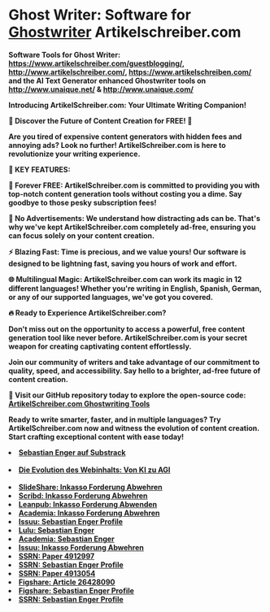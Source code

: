 # <b>Ghost Writer: Software for <a href="http://www.artikelschreiber.com/" hreflang="de" title="Simplify Sentences Software for Ghostwriter Artikelschreiber.com">Ghostwriter</a> Artikelschreiber.com<b>

<b>Software Tools for Ghost Writer: https://www.artikelschreiber.com/guestblogging/, http://www.artikelschreiber.com/, https://www.artikelschreiben.com/ and the AI Text Generator enhanced Ghostwriter tools on http://www.unaique.net/ & http://www.unaique.com/<b>

Introducing ArtikelSchreiber.com: Your Ultimate Writing Companion!

🚀 Discover the Future of Content Creation for FREE! 🚀

Are you tired of expensive content generators with hidden fees and annoying ads? Look no further! ArtikelSchreiber.com is here to revolutionize your writing experience.

📣 KEY FEATURES:

🌟 Forever FREE: ArtikelSchreiber.com is committed to providing you with top-notch content generation tools without costing you a dime. Say goodbye to those pesky subscription fees!

🚫 No Advertisements: We understand how distracting ads can be. That's why we've kept ArtikelSchreiber.com completely ad-free, ensuring you can focus solely on your content creation.

⚡ Blazing Fast: Time is precious, and we value yours! Our software is designed to be lightning fast, saving you hours of work and effort.

🌐 Multilingual Magic: ArtikelSchreiber.com can work its magic in 12 different languages! Whether you're writing in English, Spanish, German, or any of our supported languages, we've got you covered.

🔥 Ready to Experience ArtikelSchreiber.com?

Don't miss out on the opportunity to access a powerful, free content generation tool like never before. ArtikelSchreiber.com is your secret weapon for creating captivating content effortlessly.

Join our community of writers and take advantage of our commitment to quality, speed, and accessibility. Say hello to a brighter, ad-free future of content creation.

📌 Visit our GitHub repository today to explore the open-source code: [ArtikelSchreiber.com Ghostwriting Tools](https://github.com/sebastianenger1981/ghostwriter)

Ready to write smarter, faster, and in multiple languages? Try ArtikelSchreiber.com now and witness the evolution of content creation. Start crafting exceptional content with ease today!
<li><a href="https://substack.com/@sebastianenger" target='_self' hreflang='de' title="Sebastian Enger auf Substrack">Sebastian Enger auf Substrack</a></li>   <br>
<li><a href="https://artikelschreiber.substack.com/p/die-evolution-des-webinhalts-von" target='_self' hreflang='de' title="Die Evolution des Webinhalts: Von KI zu AGI">Die Evolution des Webinhalts: Von KI zu AGI</a></li>  <br>

<li role="listitem"><a href="https://de.slideshare.net/slideshow/wie-kann-ich-eine-inkasso-forderung-abwehren-www-unaique-net/270507889" rel="follow" title="SlideShare: Inkasso Forderung Abwehren">SlideShare: Inkasso Forderung Abwehren</a></li>
				<li role="listitem"><a href="https://de.scribd.com/document/753386955/Wie-Kann-Ich-Eine-Inkasso-Forderung-Abwehren-www-unaique-net" rel="follow" title="Scribd: Inkasso Forderung Abwehren">Scribd: Inkasso Forderung Abwehren</a></li>
				<li role="listitem"><a href="https://leanpub.com/wie_kann_ich_eine_inkasso_forderung_abwenden/upload" rel="follow" title="Leanpub: Inkasso Forderung Abwenden">Leanpub: Inkasso Forderung Abwenden</a></li>
				<li role="listitem"><a href="https://www.academia.edu/122346756/Wie_kann_ich_eine_Inkasso_Forderung_abwehren_www_unaique_net_" rel="follow" title="Academia: Inkasso Forderung Abwehren">Academia: Inkasso Forderung Abwehren</a></li>
				<li role="listitem"><a href="https://issuu.com/sebastianenger" rel="follow" title="https://issuu.com/sebastianenger">Issuu: Sebastian Enger Profile</a></li>
				<li role="listitem"><a href="https://www.lulu.com/spotlight/sebastianenger" rel="follow" title="Lulu: Sebastian Enger">Lulu: Sebastian Enger</a></li>
				<li role="listitem"><a href="https://hs-mittweida.academia.edu/SebastianEnger" rel="follow" title="Academia: Sebastian Enger">Academia: Sebastian Enger</a></li>
				<li role="listitem"><a href="https://issuu.com/sebastianenger/docs/2024-07-24_wie_kann_ich_eine_inkasso_forderung_abw" rel="follow" title="Issuu: Inkasso Forderung Abwehren">Issuu: Inkasso Forderung Abwehren</a></li>
    <li role="listitem"><a href="https://papers.ssrn.com/sol3/papers.cfm?abstract_id=4912997" rel="follow" title="https://papers.ssrn.com/sol3/papers.cfm?abstract_id=4912997">SSRN: Paper 4912997</a></li>
<li role="listitem"><a href="https://papers.ssrn.com/sol3/cf_dev/AbsByAuth.cfm?per_id=6927963" rel="follow" title="https://papers.ssrn.com/sol3/cf_dev/AbsByAuth.cfm?per_id=6927963">SSRN: Sebastian Enger Profile</a></li>
<li role="listitem"><a href="https://papers.ssrn.com/sol3/papers.cfm?abstract_id=4913054" rel="follow" title="https://papers.ssrn.com/sol3/papers.cfm?abstract_id=4913054">SSRN: Paper 4913054</a></li>
<li role="listitem"><a href="https://figshare.com/account/articles/26428090?file=48077377" rel="follow" title="https://figshare.com/account/articles/26428090?file=48077377">Figshare: Article 26428090</a></li>
<li role="listitem"><a href="https://figshare.com/authors/Sebastian_Enger/19280587" rel="follow" title="https://figshare.com/authors/Sebastian_Enger/19280587">Figshare: Sebastian Enger Profile</a></li>
<li role="listitem"><a href="https://papers.ssrn.com/sol3/cf_dev/AbsByAuth.cfm?per_id=6927963" rel="follow" title="https://papers.ssrn.com/sol3/cf_dev/AbsByAuth.cfm?per_id=6927963">SSRN: Sebastian Enger Profile</a></li>
